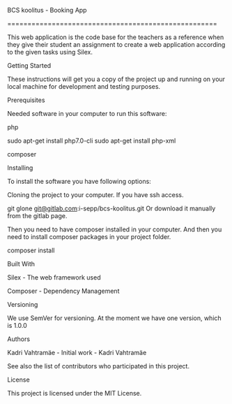 BCS koolitus - Booking App

====================================================

This web application is the code base for the teachers as a reference when they give their student an assignment to create a web application according to the given tasks using Silex.


Getting Started

These instructions will get you a copy of the project up and running on your local machine for development and testing purposes.


Prerequisites

Needed software in your computer to run this software:



php

sudo apt-get install php7.0-cli
sudo apt-get install php-xml

composer



Installing

To install the software you have following options:

Cloning the project to your computer. If you have ssh access.

git glone git@gitlab.com:i-sepp/bcs-koolitus.git
Or download it manually from the gitlab page.

Then you need to have composer installed in your computer.
And then you need to install composer packages in your project folder.

composer install

Built With



Silex - The web framework used

Composer - Dependency Management



Versioning

We use SemVer for versioning.
At the moment we have one version, which is 1.0.0


Authors



Kadri Vahtramäe - Initial work - Kadri Vahtramäe



See also the list of contributors who participated in this project.


License

This project is licensed under the MIT License.